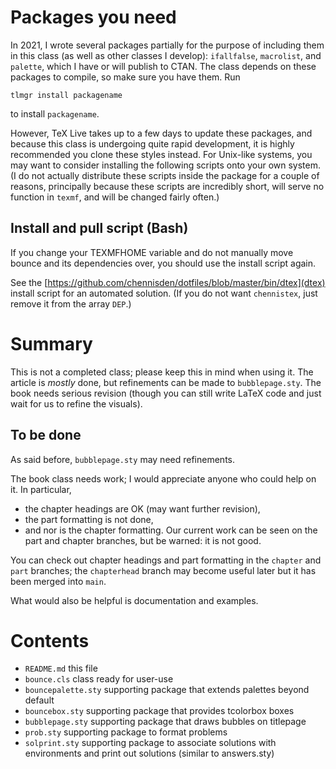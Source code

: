 # Packages you need

In 2021, I wrote several packages partially for the purpose of including them in this class (as well as other classes I develop): `ifallfalse`, `macrolist`, and `palette`, which I have or will publish to CTAN. The class depends on these packages to compile, so make sure you have them. Run

    tlmgr install packagename

to install `packagename`.

However, TeX Live takes up to a few days to update these packages, and because this class is undergoing quite rapid development, it is highly recommended you clone these styles instead. For Unix-like systems, you may want to consider installing the following scripts onto your own system. (I do not actually distribute these scripts inside the package for a couple of reasons, principally because these scripts are incredibly short, will serve no function in `texmf`, and will be changed fairly often.)

## Install and pull script (Bash)

If you change your TEXMFHOME variable and do not manually move bounce and its dependencies over, you should use the install script again.

See the [https://github.com/chennisden/dotfiles/blob/master/bin/dtex](dtex) install script for an automated solution. (If you do not want `chennistex`, just remove it from the array `DEP`.)

# Summary

This is not a completed class; please keep this in mind when using it. The article is _mostly_ done, but refinements can be made to `bubblepage.sty`. The book needs serious revision (though you can still write LaTeX code and just wait for us to refine the visuals).

## To be done

As said before, `bubblepage.sty` may need refinements.

The book class needs work; I would appreciate anyone who could help on it. In particular,

- the chapter headings are OK (may want further revision),
- the part formatting is not done,
- and nor is the chapter formatting.
  Our current work can be seen on the part and chapter branches, but be warned: it is not good.

You can check out chapter headings and part formatting in the `chapter` and `part` branches; the `chapterhead` branch may become useful later but it has been merged into `main`.

What would also be helpful is documentation and examples.

# Contents

- `README.md` this file
- `bounce.cls` class ready for user-use
- `bouncepalette.sty` supporting package that extends palettes beyond default
- `bouncebox.sty` supporting package that provides tcolorbox boxes
- `bubblepage.sty` supporting package that draws bubbles on titlepage
- `prob.sty` supporting package to format problems
- `solprint.sty` supporting package to associate solutions with environments and print out solutions (similar to answers.sty)
